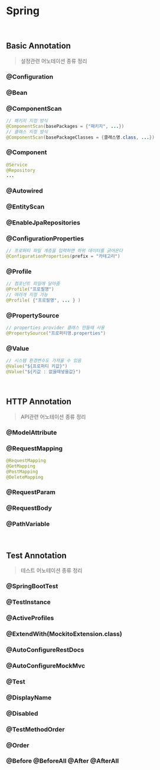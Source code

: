 # Spring

<br>

## Basic Annotation
> 설정관련 어노테이션 종류 정리

### @Configuration

### @Bean

### @ComponentScan

```java
// 패키지 지정 방식
@ComponentScan(basePackages = {"패키지", ...})
// 클래스 지정 방식
@ComponentScan(basePackageClasses = {클래스명.class, ...})
```

### @Component

```java
@Service
@Repository
...
```

### @Autowired

### @EntityScan

### @EnableJpaRepositories

### @ConfigurationProperties

```java
// 프로퍼티 파일 계층을 입력하면 하위 데이터를 긁어온다
@ConfigurationProperties(prefix = "카테고리")
```

### @Profile

```java
// 컴포넌트 파일에 달아줌
@Profile("프로필명")
// 여러개 지정 가능
@Profile( {"프로필명", ... } )
```

### @PropertySource

```java
// properties provider 클래스 만들때 사용
@PropertySource("프로퍼티명.properties")
```

### @Value

```java
// 시스템 환경변수도 가져올 수 있음
@Value("${프로퍼티 키값}")
@Value("${키값 : 없을때넣을값}")
```



<br>

## HTTP Annotation
> API관련 어노테이션 종류 정리

### @ModelAttribute

### @RequestMapping

```java
@RequestMapping
@GetMapping
@PostMapping
@DeleteMapping
```

### @RequestParam

### @RequestBody

### @PathVariable


<br>

## Test Annotation
> 테스트 어노테이션 종류 정리

### @SpringBootTest

### @TestInstance

### @ActiveProfiles

### @ExtendWith(MockitoExtension.class)

### @AutoConfigureRestDocs

### @AutoConfigureMockMvc

### @Test

### @DisplayName

### @Disabled

### @TestMethodOrder

### @Order

### @Before @BeforeAll @After @AfterAll

<br>
